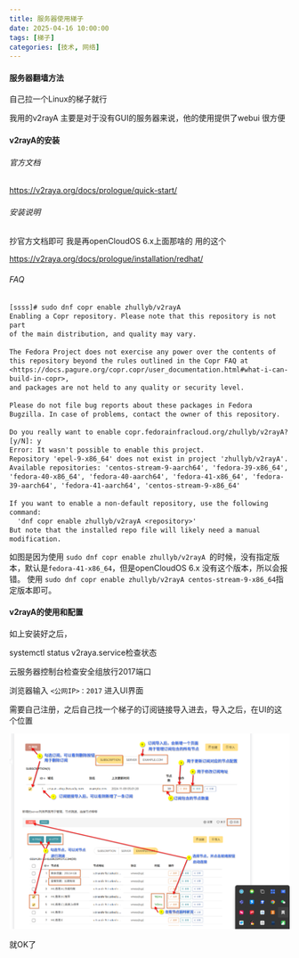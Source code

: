 ```yaml
---
title: 服务器使用梯子
date: 2025-04-16 10:00:00
tags: [梯子]
categories: [技术, 网络]
---
```


#### 服务器翻墙方法

自己拉一个Linux的梯子就行

我用的v2rayA 主要是对于没有GUI的服务器来说，他的使用提供了webui  很方便

#### v2rayA的安装

###### 官方文档

https://v2raya.org/docs/prologue/quick-start/

###### 安装说明

抄官方文档即可 我是再openCloudOS 6.x上面那啥的  用的这个

https://v2raya.org/docs/prologue/installation/redhat/

###### FAQ

```
[ssss]# sudo dnf copr enable zhullyb/v2rayA
Enabling a Copr repository. Please note that this repository is not part
of the main distribution, and quality may vary.

The Fedora Project does not exercise any power over the contents of
this repository beyond the rules outlined in the Copr FAQ at
<https://docs.pagure.org/copr.copr/user_documentation.html#what-i-can-build-in-copr>,
and packages are not held to any quality or security level.

Please do not file bug reports about these packages in Fedora
Bugzilla. In case of problems, contact the owner of this repository.

Do you really want to enable copr.fedorainfracloud.org/zhullyb/v2rayA? [y/N]: y
Error: It wasn't possible to enable this project.
Repository 'epel-9-x86_64' does not exist in project 'zhullyb/v2rayA'.
Available repositories: 'centos-stream-9-aarch64', 'fedora-39-x86_64', 'fedora-40-x86_64', 'fedora-40-aarch64', 'fedora-41-x86_64', 'fedora-39-aarch64', 'fedora-41-aarch64', 'centos-stream-9-x86_64'

If you want to enable a non-default repository, use the following command:
  'dnf copr enable zhullyb/v2rayA <repository>'
But note that the installed repo file will likely need a manual modification.

```

如图是因为使用  `sudo dnf copr enable zhullyb/v2rayA `的时候，没有指定版本，默认是`fedora-41-x86_64`，但是openCloudOS 6.x 没有这个版本，所以会报错。 使用 `sudo dnf copr enable zhullyb/v2rayA centos-stream-9-x86_64`指定版本即可。

#### v2rayA的使用和配置

如上安装好之后， 

systemctl status  v2raya.service检查状态 

云服务器控制台检查安全组放行2017端口

浏览器输入 `<公网IP>：2017` 进入UI界面


需要自己注册，之后自己找一个梯子的订阅链接导入进去，导入之后，在UI的这个位置

![1744780605905](./image/tiziforserver/1744780605905.png)

就OK了

